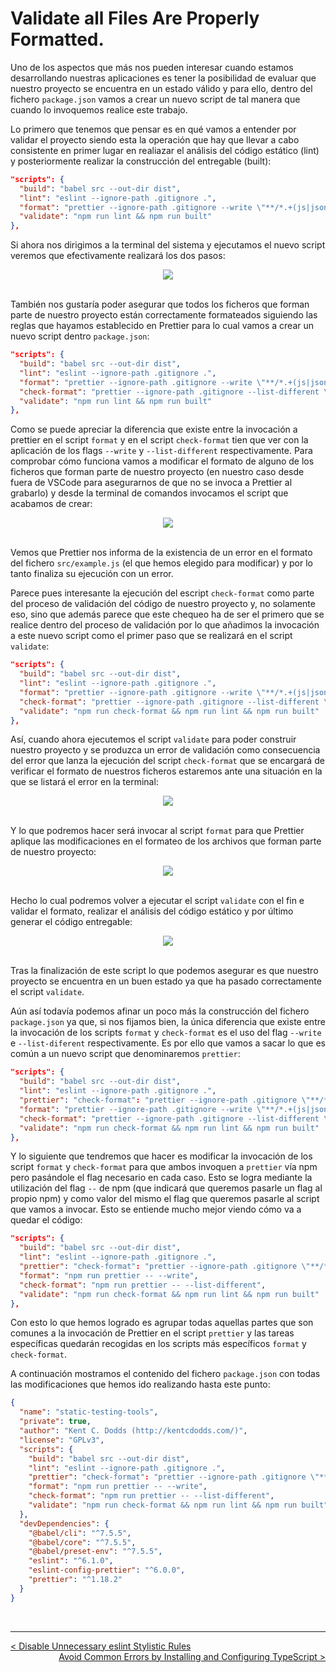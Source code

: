 # Validate all Files Are Properly Formatted.

Uno de los aspectos que más nos pueden interesar cuando estamos desarrollando nuestras aplicaciones es tener la posibilidad de evaluar que nuestro proyecto se encuentra en un estado válido y para ello, dentro del fichero `package.json` vamos a crear un nuevo script de tal manera que cuando lo invoquemos realice este trabajo.

Lo primero que tenemos que pensar es en qué vamos a entender por validar el proyecto siendo esta la operación que hay que llevar a cabo consistente en primer lugar en realiazar el análisis del código estático (lint) y posteriormente realizar la construcción del entregable (built):

```json
"scripts": {
  "build": "babel src --out-dir dist",
  "lint": "eslint --ignore-path .gitignore .",
  "format": "prettier --ignore-path .gitignore --write \"**/*.+(js|json)\"",
  "validate": "npm run lint && npm run built"
},
```

Si ahora nos dirigimos a la terminal del sistema y ejecutamos el nuevo script veremos que efectivamente realizará los dos pasos:

<div style='text-align: center'>
  <img src='../images/ch02/02_33.png' />
</div>
<br />

También nos gustaría poder asegurar que todos los ficheros que forman parte de nuestro proyecto están correctamente formateados siguiendo las reglas que hayamos establecido en Prettier para lo cual vamos a crear un nuevo script dentro `package.json`:

```json
"scripts": {
  "build": "babel src --out-dir dist",
  "lint": "eslint --ignore-path .gitignore .",
  "format": "prettier --ignore-path .gitignore --write \"**/*.+(js|json)\"",
  "check-format": "prettier --ignore-path .gitignore --list-different \"**/*.+(js|json)\"",
  "validate": "npm run lint && npm run built"
},
```

Como se puede apreciar la diferencia que existe entre la invocación a prettier en el script `format` y en el script `check-format` tien que ver con la aplicación de los flags `--write` y `--list-different` respectivamente. Para comprobar cómo funciona vamos a modificar el formato de alguno de los ficheros que forman parte de nuestro proyecto (en nuestro caso desde fuera de VSCode para asegurarnos de que no se invoca a Prettier al grabarlo) y desde la terminal de comandos invocamos el script que acabamos de crear:

<div style='text-align: center'>
  <img src='../images/ch02/02_34.png' />
</div>
<br />

Vemos que Prettier nos informa de la existencia de un error en el formato del fichero `src/example.js` (el que hemos elegido para modificar) y por lo tanto finaliza su ejecución con un error. 

Parece pues interesante la ejecución del escript `check-format` como parte del proceso de validación del código de nuestro proyecto y, no solamente eso, sino que además parece que este chequeo ha de ser el primero que se realice dentro del proceso de validación por lo que añadimos la invocación a este nuevo script como el primer paso que se realizará en el script `validate`:

```json
"scripts": {
  "build": "babel src --out-dir dist",
  "lint": "eslint --ignore-path .gitignore .",
  "format": "prettier --ignore-path .gitignore --write \"**/*.+(js|json)\"",
  "check-format": "prettier --ignore-path .gitignore --list-different \"**/*.+(js|json)\"",
  "validate": "npm run check-format && npm run lint && npm run built"
},
```

Así, cuando ahora ejecutemos el script `validate` para poder construir nuestro proyecto y se produzca un error de validación como consecuencia del error que lanza la ejecución del script `check-format` que se encargará de verificar el formato de nuestros ficheros estaremos ante una situación en la que se listará el error en la terminal:

<div style='text-align: center'>
  <img src='../images/ch02/02_35.png' />
</div>
<br />

Y lo que podremos hacer será invocar al script `format` para que Prettier aplique las modificaciones en el formateo de los archivos que forman parte de nuestro proyecto:

<div style='text-align: center'>
  <img src='../images/ch02/02_36.png' />
</div>
<br />

Hecho lo cual podremos volver a ejecutar el script `validate` con el fin e validar el formato, realizar el análisis del código estático y por último generar el código entregable:

<div style='text-align: center'>
  <img src='../images/ch02/02_37.png' />
</div>
<br />

Tras la finalización de este script lo que podemos asegurar es que nuestro proyecto se encuentra en un buen estado ya que ha pasado correctamente el script `validate`.

Aún así todavía podemos afinar un poco más la construcción del fichero `package.json` ya que, si nos fijamos bien, la única diferencia que existe entre la invocación de los scripts `format` y `check-format` es el uso del flag `--write` e `--list-diferent` respectivamente. Es por ello que vamos a sacar lo que es común a un nuevo script que denominaremos `prettier`:

```json
"scripts": {
  "build": "babel src --out-dir dist",
  "lint": "eslint --ignore-path .gitignore .",
  "prettier": "check-format": "prettier --ignore-path .gitignore \"**/*.+(js|json)\"",
  "format": "prettier --ignore-path .gitignore --write \"**/*.+(js|json)\"",
  "check-format": "prettier --ignore-path .gitignore --list-different \"**/*.+(js|json)\"",
  "validate": "npm run check-format && npm run lint && npm run built"
},
```

Y lo siguiente que tendremos que hacer es modificar la invocación de los script `format` y `check-format` para que ambos invoquen a `prettier` vía npm pero pasándole el flag necesario en cada caso. Esto se logra mediante la utilización del flag `--` de npm (que indicará que queremos pasarle un flag al propio npm) y como valor del mismo el flag que queremos pasarle al script que vamos a invocar. Esto se entiende mucho mejor viendo cómo va a quedar el código:

```json
"scripts": {
  "build": "babel src --out-dir dist",
  "lint": "eslint --ignore-path .gitignore .",
  "prettier": "check-format": "prettier --ignore-path .gitignore \"**/*.+(js|json)\"",
  "format": "npm run prettier -- --write",
  "check-format": "npm run prettier -- --list-different",
  "validate": "npm run check-format && npm run lint && npm run built"
},
```

Con esto lo que hemos logrado es agrupar todas aquellas partes que son comunes a la invocación de Prettier en el script `prettier` y las tareas específicas quedarán recogidas en los scripts más específicos `format` y `check-format`.

A continuación mostramos el contenido del fichero `package.json` con todas las modificaciones que hemos ido realizando hasta este punto:

```json
{
  "name": "static-testing-tools",
  "private": true,
  "author": "Kent C. Dodds (http://kentcdodds.com/)",
  "license": "GPLv3",
  "scripts": {
    "build": "babel src --out-dir dist",
    "lint": "eslint --ignore-path .gitignore .",
    "prettier": "check-format": "prettier --ignore-path .gitignore \"**/*.+(js|json)\"",
    "format": "npm run prettier -- --write",
    "check-format": "npm run prettier -- --list-different",
    "validate": "npm run check-format && npm run lint && npm run built"
  },
  "devDependencies": {
    "@babel/cli": "^7.5.5",
    "@babel/core": "^7.5.5",
    "@babel/preset-env": "^7.5.5",
    "eslint": "^6.1.0",
    "eslint-config-prettier": "^6.0.0",
    "prettier": "^1.18.2"
  }
}
```

<br />

----
<div>
  <div style="float: left">
    <a href="https://github.com/DevJoseManuel/js-tutorials/blob/master/testing/ch02/02_09.md">
      < Disable Unnecessary eslint Stylistic Rules
    </a>
  </div>
  <div style="float: right">
    <a href="https://github.com/DevJoseManuel/js-tutorials/blob/master/testing/ch02/02_11.md">
      Avoid Common Errors by Installing and Configuring TypeScript >
    </a>
  </div>
</div>
